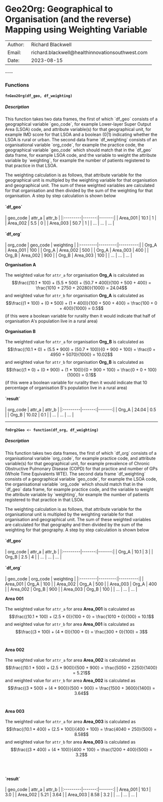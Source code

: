 # Geo2Org: Geographical to Organisation (and the reverse) Mapping using Weighting Variable

<table>
  <tr>
    <td style="padding-right: 15px; font-size: 16px">Author:</td><td style="padding-right: 15px; font-size: 16px">Richard Blackwell</td>
  </tr>
  <tr>
    <td style="padding-right: 15px; font-size: 16px">Email:</td><td style="padding-right: 15px; font-size: 16px">richard.blackwell@healthinnovationsouthwest.com</td>
  </tr>
  <tr>
    <td style="padding-right: 15px; font-size: 16px">Date:</td><td style="padding-right: 15px; font-size: 16px">2023-08-15</td>
  </tr>
</table>
----

### <strong>Functions</strong>

#### <strong>`fnGeo2Org(df_geo, df_weighting)`</strong>

<h5><strong>Description</strong></h5>
<p>This function takes two data frames, the first of which `df_geo` consists of a geographical variable `geo_code`, for example Lower-layer Super Output Area (LSOA) code, and attribute variable(s) for that geographical unit, for example IMD score for that LSOA and a boolean (0|1) indicating whether the LSOA is rural or urban. The second data frame `df_weighting` consists of an organisational variable `org_code`, for example the practice code, the geographical variable `geo_code` which should match that in the `df_geo` data frame, for example LSOA code, and the variable to weight the attribute variable by `weighting`, for example the number of patients registered to that practice in that LSOA.</p>
<p>The weighting calculation is as follows, that attribute variable for the geographical unit is multipled by the weighting variable for that organisation and 
geographical unit. The sum of these weighted variables are calculated for that organisation and then divided by the sum of the weighting for that organisation. A step by step calculation is shown below</p>

<h4><strong>`df_geo`</strong></h4>
| geo_code | attr_a | attr_b |
|:---------|-------:|-------:|
| Area_001 | 10.1 | 1 |
| Area_002 | 5.5 | 0 |
| Area_003 | 50.7 | 1 |
| ... | ... | ... |

<h4><strong>`df_org`</strong></h4>
| org_code | geo_code | weighting |
|:---------|---------:|----------:|
| Org_A | Area_001 | 100 |
| Org_A | Area_002 | 500 |
| Org_A | Area_003 | 400 |
| Org_B | Area_002 | 900 |
| Org_B | Area_003 | 100 |
| ... | ... | ... |

<strong>Organisation A</strong>
<br><br>
The weighted value for `attr_a` for organisation <strong>Org_A</strong> is calculated as 
$$\frac{(10.1 * 100) + (5.5 * 500) + (50.7 * 400)}{100 + 500 + 400} = \frac{1010 + 2750 + 20280}{1000} = 24.04$$
and weighted value for `attr_b` for organisation <strong>Org_A</strong> is calculated as 
$$\frac{(1 * 100) + (0 * 500) + (1 * 400)}{100 + 500 + 400} = \frac{100 + 0 + 400}{1000} = 0.5$$
(if this were a boolean variable for rurality then it would indicate that half of organisation A's population live in a rural area)
<br><br>
<strong>Organisation B</strong>
<br><br>
The weighted value for `attr_a` for organisation <strong>Org_B</strong> is calculated as 
$$\frac{(10.1 * 0) + (5.5 * 900) + (50.7 * 100)}{0 + 900 + 100} = \frac{0 + 4950 + 5070}{1000} = 10.02$$
and weighted value for `attr_b` for organisation <strong>Org_B</strong> is calculated as 
$$\frac{(1 * 0) + (0 * 900) + (1 * 100)}{0 + 900 + 100} = \frac{0 + 0 + 100}{1000} = 0.1$$
(if this were a boolean variable for rurality then it would indicate that 10 percentage of organisation B's population live in a rural area)

<h4><strong>`result`</strong></h4>
| org_code | attr_a | attr_b |
|:---------|-------:|-------:|
| Org_A | 24.04 | 0.5 |
| Org_B | 10.02 | 0.1 |
| ... | ... | ... |

----

#### <strong>`fnOrg2Geo <- function(df_org, df_weighting)`</strong>

<h5><strong>Description</strong></h5>
<p>This function takes two data frames, the first of which `df_org` consists of a organisational variable `org_code`, for example practice code, and attribute variable(s) for that geographical unit, for example prevalence of Chronic Obstructive Pulmonary Disease (COPD) for that practice and number of GPs (Whole Time Equivalents WTE). The second data frame `df_weighting` consists of a geographical variable `geo_code`, for example the LSOA code, the organisational variable `org_code` which should match that in the `df_geo` data frame, for example practice code, and the variable to weight the attribute variable by `weighting`, for example the number of patients registered to that practice in that LSOA.</p>
<p>The weighting calculation is as follows, that attribute variable for the organisational unit is multipled by the weighting variable for that organisation and 
geographical unit. The sum of these weighted variables are calculated for that geography and then divided by the sum of the weighting for that geography. A step by step calculation is shown below</p>

<h4><strong>`df_geo`</strong></h4>
| org_code | attr_a | attr_b |
|:---------|-------:|-------:|
| Org_A | 10.1 | 3 |
| Org_B | 2.5 | 4 |
| ... | ... | ... |

<h4><strong>`df_org`</strong></h4>
| geo_code | org_code | weighting |
|:---------|---------:|----------:|
| Area_001 | Org_A | 100 |
| Area_002 | Org_A | 500 |
| Area_003 | Org_A | 400 |
| Area_002 | Org_B | 900 |
| Area_003 | Org_B | 100 |
| ... | ... | ... |

<strong>Area 001</strong>
<br><br>
The weighted value for `attr_a` for area <strong>Area_001</strong> is calculated as 
$$\frac{(10.1 * 100) + (2.5 * 0)}{100 + 0} = \frac{1010 + 0}{100} = 10.1$$
and weighted value for `attr_b` for area <strong>Area_001</strong> is calculated as 
$$\frac{(3 * 100) + (4 * 0)}{100 + 0} = \frac{300 + 0}{100} = 3$$
<br><br>
<strong>Area 002</strong>
<br><br>
The weighted value for `attr_a` for area <strong>Area_002</strong> is calculated as 
$$\frac{(10.1 * 500) + (2.5 * 900)}{500 + 900} = \frac{5050 + 2250}{1400} = 5.21$$
and weighted value for `attr_b` for area <strong>Area_002</strong> is calculated as 
$$\frac{(3 * 500) + (4 * 900)}{500 + 900} = \frac{1500 + 3600}{1400} = 3.64$$
<br><br>
<strong>Area 003</strong>
<br><br>
The weighted value for `attr_a` for area <strong>Area_003</strong> is calculated as 
$$\frac{(10.1 * 400) + (2.5 * 100)}{400 + 100} = \frac{4040 + 250}{500} = 8.58$$
and weighted value for `attr_b` for area <strong>Area_003</strong> is calculated as 
$$\frac{(3 * 400) + (4 * 100)}{400 + 100} = \frac{1200 + 400}{500} = 3.2$$
<br><br>

<h4><strong>`result`</strong></h4>
| geo_code | attr_a | attr_b |
|:---------|-------:|-------:|
| Area_001 | 10.1 | 3.0 |
| Area_002 | 5.21 | 3.64 |
| Area_003 | 8.58 | 3.2 |
| ... | ... | ... |
